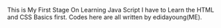 This is My First Stage On Learning Java Script I have to Learn the HTML and CSS Basics first.
Codes here are all written by edidayoung(ME).
